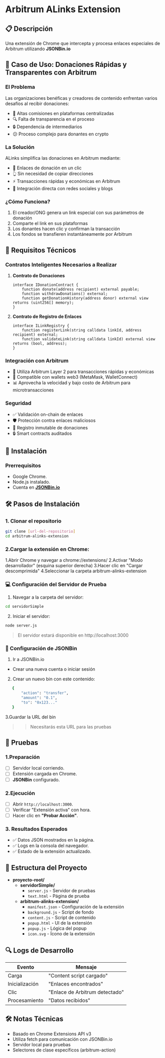 # Arbitrum ALinks Extension

## 📋 Descripción  
Una extensión de Chrome que intercepta y procesa enlaces especiales de Arbitrum utilizando **JSONBin.io** 

## 🎯 Caso de Uso: Donaciones Rápidas y Transparentes con Arbitrum

### El Problema
Las organizaciones benéficas y creadores de contenido enfrentan varios desafíos al recibir donaciones:
- 💸 Altas comisiones en plataformas centralizadas
- 🔍 Falta de transparencia en el proceso
- 🔒 Dependencia de intermediarios
- 😕 Proceso complejo para donantes en crypto

### La Solución
ALinks simplifica las donaciones en Arbitrum mediante:
- 🔗 Enlaces de donación en un clic
- 👆 Sin necesidad de copiar direcciones
- ⚡ Transacciones rápidas y económicas en Arbitrum
- 📱 Integración directa con redes sociales y blogs

### ¿Cómo Funciona?
1. El creador/ONG genera un link especial con sus parámetros de donación
2. Comparte el link en sus plataformas
3. Los donantes hacen clic y confirman la transacción
4. Los fondos se transfieren instantáneamente por Arbitrum

## 🔧 Requisitos Técnicos

### Contratos Inteligentes Necesarios a Realizar
1. **Contrato de Donaciones**
   ```solidity
   interface IDonationContract {
       function donate(address recipient) external payable;
       function withdrawDonations() external;
       function getDonationHistory(address donor) external view returns (uint256[] memory);
   }
   ```

2. **Contrato de Registro de Enlaces**
   ```solidity
   interface ILinkRegistry {
       function registerLink(string calldata linkId, address recipient) external;
       function validateLink(string calldata linkId) external view returns (bool, address);
   }
   ```

### Integración con Arbitrum
- 🌉 Utiliza Arbitrum Layer 2 para transacciones rápidas y económicas
- 🔐 Compatible con wallets web3 (MetaMask, WalletConnect)
- 📊 Aprovecha la velocidad y bajo costo de Arbitrum para microtransacciones

### Seguridad
- ✅ Validación on-chain de enlaces
- 🛡️ Protección contra enlaces maliciosos
- 📝 Registro inmutable de donaciones
- 🔒 Smart contracts auditados

## 🚀 Instalación  

### Prerrequisitos  
- Google Chrome.  
- Node.js instalado.  
- Cuenta en [**JSONBin.io**](https://jsonbin.io/)

## 🛠️ Pasos de Instalación  

### 1. Clonar el repositorio  
```bash
git clone [url-del-repositorio]
cd arbitrum-alinks-extension
```

### 2.Cargar la extensión en Chrome:

1.Abrir Chrome y navegar a chrome://extensions/
2.Activar "Modo desarrollador" (esquina superior derecha)
3.Hacer clic en "Cargar descomprimida"
4.Seleccionar la carpeta arbitrum-alinks-extension

### 💻 Configuración del Servidor de Prueba

1. Navegar a la carpeta del servidor:
```bash
cd servidorSimple
```
2. Iniciar el servidor:
```bash
node server.js
```
> El servidor estará disponible en http://localhost:3000

### 🔧 Configuración de JSONBin
1. Ir a JSONBin.io
 - Crear una nueva cuenta o iniciar sesión
2. Crear un nuevo bin con este contenido:
```bash
   {
       "action": "transfer",
       "amount": "0.1",
       "to": "0x123..."
   }
```
3.Guardar la URL del bin

>> Necesitarás esta URL para las pruebas

## 🧪 Pruebas  

### 1.Preparación  
- [ ] Servidor local corriendo.  
- [ ] Extensión cargada en Chrome.  
- [ ] **JSONBin** configurado.  

### 2.Ejecución  
- [ ] Abrir `http://localhost:3000`.  
- [ ] Verificar "Extensión activa" con hora.  
- [ ] Hacer clic en **"Probar Acción"**.  

### 3. Resultados Esperados  
- ✅ Datos JSON mostrados en la página.  
- ✅ Logs en la consola del navegador.  
- ✅ Estado de la extensión actualizado.  

## 📁 Estructura del Proyecto

- **proyecto-root/**  
  - **servidorSimple/**  
    - `server.js` - Servidor de pruebas  
    - `text.html` - Página de prueba  
  - **arbitrum-alinks-extension/**  
    - `manifest.json` - Configuración de la extensión  
    - `background.js` - Script de fondo  
    - `content.js` - Script de contenido  
    - `popup.html` - UI de la extensión  
    - `popup.js` - Lógica del popup  
    - `icon.svg` - Ícono de la extensión  


## 🔍 Logs de Desarrollo  

| Evento           | Mensaje                          |  
|------------------|----------------------------------|  
| Carga           | "Content script cargado"         |  
| Inicialización   | "Enlaces encontrados"           |  
| Clic            | "Enlace de Arbitrum detectado"   |  
| Procesamiento   | "Datos recibidos"                |  

## 🛠 Notas Técnicas
- Basado en Chrome Extensions API v3
- Utiliza fetch para comunicación con JSONBin.io
- Servidor local para pruebas
- Selectores de clase específicos (arbitrum-action)
